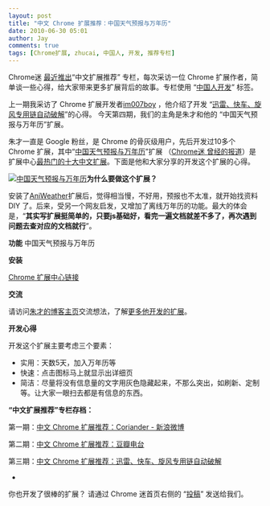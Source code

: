 ```yaml
---
layout: post
title: "中文 Chrome 扩展推荐：中国天气预报与万年历"
date: 2010-06-30 05:01
author: Jay
comments: true
tags: [Chrome扩展, zhucai, 中国人, 开发, 推荐专栏]
---
```

Chrome迷 <a href="http://www.chromi.org/archives/5423" target="_blank">最近推出</a>“中文扩展推荐” 专栏，每次采访一位 Chrome 扩展作者，简单谈一些心得，给大家带来更多扩展背后的故事。专栏使用 “<a href="http://www.chromi.org/archives/tag/by-chinese-developer" target="_blank">中国人开发</a>” 标签。

上一期我采访了 Chrome 扩展开发者<a href="http://blog.neverbest.com/" target="_blank">im007boy</a> ，他介绍了开发 “<a href="https://chrome.google.com/extensions/detail/gmpllenfapkfpdkahamlbmbichihpmmg" target="_blank">迅雷、快车、旋风专用链自动破解</a>”的心得。 今天第四期，我们的主角是朱才和他的 “中国天气预报与万年历”扩展。

朱才一直是 Google 粉丝，是 Chrome 的骨灰级用户，先后开发过10多个 Chrome 扩展，其中“<a href="http://www.chromi.org/archives/4043" target="_blank">中国天气预报与万年历</a>”扩展 （<a href="http://www.chromi.org/archives/4043" target="_blank">Chrome迷 曾经的报道</a>）是扩展中心<a href="https://chrome.google.com/extensions/list/popular?itemlang=zh-CN" target="_blank">最热门的十大中文扩展</a>。下面是他和大家分享的开发这个扩展的心得。

<a href="https://chrome.google.com/extensions/detail/chllelencipbhdcelplgadmefkopmpgd?hl=zh-cn">![](http://img.chromi.org/2010/06/china-weather.png "中国天气预报与万年历")</a>**为什么要做这个扩展？**

安装了<a href="https://chrome.google.com/extensions/detail/nolajahnlkgfiaoipedmgfnmpdejljmg" target="_blank">AniWeather</a>扩展后，觉得相当慢，不好用，预报也不太准，就开始找资料 DIY 了。后来，受另一个网友启发，又增加了离线万年历的功能。最大的体会是，“**其实写扩展挺简单的，只要js基础好，看完一遍文档就差不多了，再次遇到问题去查对应的文档就行**”。

**功能**
中国天气预报与万年历

**安装**

<a href="https://chrome.google.com/extensions/detail/chllelencipbhdcelplgadmefkopmpgd?hl=zh-cn" target="_blank">Chrome 扩展中心链接</a>

**交流**

请访问<a href="http://www.cnblogs.com/zhucai" target="_blank">朱才的博客主页</a>交流想法，了解<a href="/archive/2010/06/18/many-chrome-extensions.html" target="_blank">更多他开发的扩展</a>。

**开发心得**

开发这个扩展主要考虑三个要素：


*   实用：天数5天，加入万年历等
*   快速：点击图标马上就显示出详细页
*   简洁：尽量将没有信息量的文字用灰色隐藏起来，不那么突出，如刷新、定制等。让大家一眼扫去都是有信息的东西。
<!--more-->

**“中文扩展推荐”专栏存档：**

第一期：<a href="http://www.chromi.org/archives/5423" target="_blank">中文 Chrome 扩展推荐：Coriander - 新浪微博</a>

第二期：<a href="http://www.chromi.org/archives/5466" target="_blank">中文 Chrome 扩展推荐：豆瓣电台</a>

第三期：<a href="http://www.chromi.org/archives/5515" target="_blank">中文 Chrome 扩展推荐：迅雷、快车、旋风专用链自动破解</a>

-
你也开发了很棒的扩展？ 请通过 Chrome 迷首页右侧的 “<a title="投稿给 Chrome 迷" href="http://www.chromi.org/submit" target="_blank">投稿</a>” 发送给我们。
